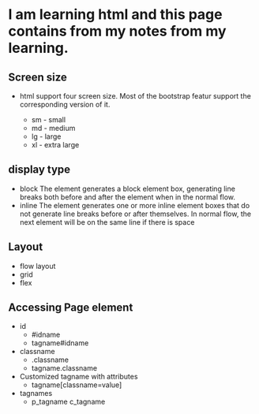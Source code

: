 # I am learning html and this page contains from my notes from my learning.

## Screen size
- html support four screen size. Most of the bootstrap featur support the corresponding version of it. 

  - sm - small
  - md - medium
  - lg - large
  - xl - extra large


## display type

- block 
  The element generates a block element box, generating line breaks both before and after the element when in the normal flow.
- inline 
  The element generates one or more inline element boxes that do not generate line breaks before or after themselves. In normal flow, the next element will be on the same line if there is space

## Layout

- flow layout
- grid
- flex


## Accessing Page element

- id 
    - #idname
    - tagname#idname
- classname
    - .classname
    - tagname.classname
- Customized tagname with attributes
    - tagname[classname=value]
- tagnames
    - p_tagname c_tagname
